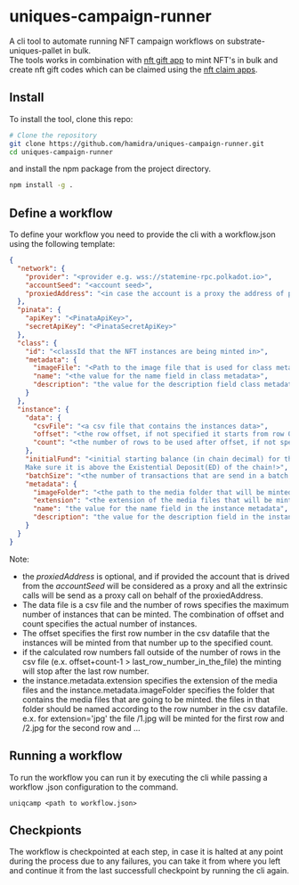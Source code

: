 # uniques-campaign-runner

A cli tool to automate running NFT campaign workflows on substrate-uniques-pallet in bulk.  
The tools works in combination with [nft gift app](https://github.com/hamidra/dotdrop/tree/polkadot-nft) to mint NFT's in bulk and create nft gift codes which can be claimed using the [nft claim apps](https://claimnft.kusama.network).

## Install

To install the tool, clone this repo:

```bash
# Clone the repository
git clone https://github.com/hamidra/uniques-campaign-runner.git
cd uniques-campaign-runner
```

and install the npm package from the project directory.

```bash
npm install -g .
```

## Define a workflow

To define your workflow you need to provide the cli with a workflow.json using the following template:

```json
{
  "network": {
    "provider": "<provider e.g. wss://statemine-rpc.polkadot.io>",
    "accountSeed": "<account seed>",
    "proxiedAddress": "<in case the account is a proxy the address of proxied/primary account>"
  },
  "pinata": {
    "apiKey": "<PinataApiKey>",
    "secretApiKey": "<PinataSecretApiKey>"
  },
  "class": {
    "id": "<classId that the NFT instances are being minted in>",
    "metadata": {
      "imageFile": "<Path to the image file that is used for class metadata>",
      "name": "<the value for the name field in class metadata>",
      "description": "the value for the description field class metadata"
    }
  },
  "instance": {
    "data": {
      "csvFile": "<a csv file that contains the instances data>",
      "offset": "<the row offset, if not specified it starts from row 0>",
      "count": "<the number of rows to be used after offset, if not specified it will count up to last row.>"
    },
    "initialFund": "<initial starting balance (in chain decimal) for the created gift accounts to be used to fund the tx fees when the NFTs are claimed.
    Make sure it is above the Existential Deposit(ED) of the chain!>",
    "batchSize": "<the number of transactions that are send in a batch. default to 100 if not specified>",
    "metadata": {
      "imageFolder": "<the path to the media folder that will be minted>",
      "extension": "<the extension of the media files that will be minted>",
      "name": "the value for the name field in the instance metadata",
      "description": "the value for the description field in the instance metadata"
    }
  }
}
```

Note:

- the _proxiedAddress_ is optional, and if provided the account that is drived from the _accountSeed_ will be considered as a proxy and all the extrinsic calls will be send as a proxy call on behalf of the proxiedAddress.
- The data file is a csv file and the number of rows specifies the maximum number of instances that can be minted. The combination of offset and count specifies the actual number of instances.
- The offset specifies the first row number in the csv datafile that the instances will be minted from that number up to the specified count.
- if the calculated row numbers fall outside of the number of rows in the csv file (e.x. offset+count-1 > last_row_number_in_the_file) the minting will stop after the last row number.
- the instance.metadata.extension specifies the extension of the media files and the instance.metadata.imageFolder specifies the folder that contains the media files that are going to be minted. the files in that folder should be named according to the row number in the csv datafile. e.x. for extension='jpg' the file <imageFolder>/1.jpg will be minted for the first row and <imageFolder>/2.jpg for the second row and ...

## Running a workflow

To run the workflow you can run it by executing the cli while passing a workflow .json configuration to the command.

```
uniqcamp <path to workflow.json>
```

## Checkpionts

The workflow is checkpointed at each step, in case it is halted at any point during the process due to any failures, you can take it from where you left and continue it from the last successfull checkpoint by running the cli again.
